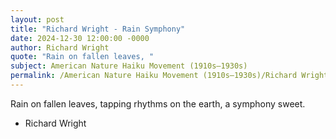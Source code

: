 ```yaml
---
layout: post
title: "Richard Wright - Rain Symphony"
date: 2024-12-30 12:00:00 -0000
author: Richard Wright
quote: "Rain on fallen leaves, "
subject: American Nature Haiku Movement (1910s–1930s)
permalink: /American Nature Haiku Movement (1910s–1930s)/Richard Wright/Richard Wright - Rain Symphony
---
```


Rain on fallen leaves, 
tapping rhythms on the earth, 
a symphony sweet.

- Richard Wright
